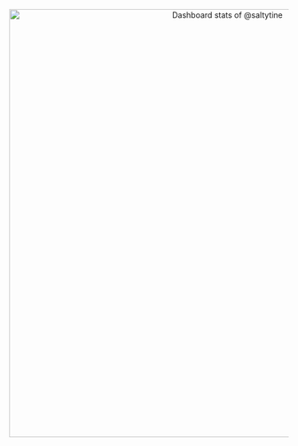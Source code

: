 <a href="https://next.ossinsight.io/widgets/official/compose-user-dashboard-stats?user_id=156854448" target="_blank" style="display: block" align="center">
  <picture>
    <source media="(prefers-color-scheme: dark)" srcset="https://next.ossinsight.io/widgets/official/compose-user-dashboard-stats/thumbnail.png?user_id=156854448&image_size=auto&color_scheme=dark" width="771" height="auto">
    <img alt="Dashboard stats of @saltytine" src="https://next.ossinsight.io/widgets/official/compose-user-dashboard-stats/thumbnail.png?user_id=156854448&image_size=auto&color_scheme=light" width="771" height="auto">
  </picture>
</a>
